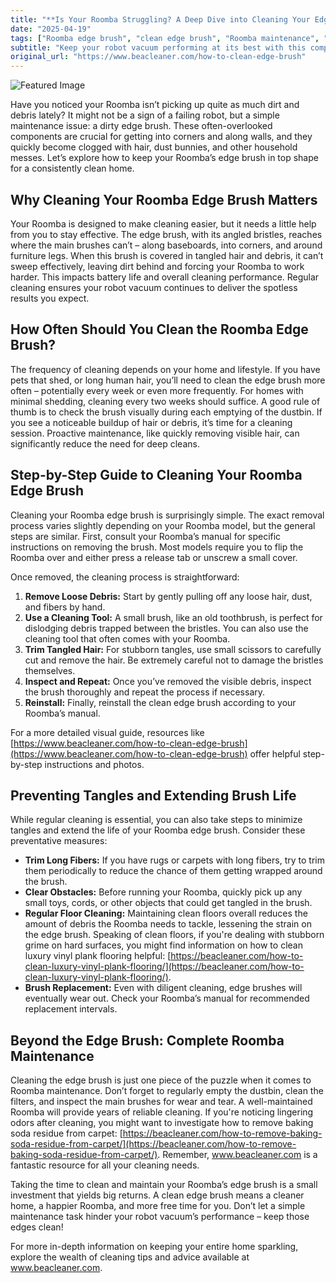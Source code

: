 ```yaml
---
title: "**Is Your Roomba Struggling? A Deep Dive into Cleaning Your Edge Brush**"
date: "2025-04-19"
tags: ["Roomba edge brush", "clean edge brush", "Roomba maintenance", "robot vacuum cleaning", "Roomba brush cleaning", "Roomba", "cleaning tips"]
subtitle: "Keep your robot vacuum performing at its best with this comprehensive guide to Roomba edge brush maintenance."
original_url: "https://www.beacleaner.com/how-to-clean-edge-brush"
---
```




![Featured Image](https://res.cloudinary.com/dnm0udlvz/image/upload/v1745051351/article_image_71_elwwp1.jpg)

Have you noticed your Roomba isn’t picking up quite as much dirt and debris lately? It might not be a sign of a failing robot, but a simple maintenance issue: a dirty edge brush. These often-overlooked components are crucial for getting into corners and along walls, and they quickly become clogged with hair, dust bunnies, and other household messes. Let’s explore how to keep your Roomba’s edge brush in top shape for a consistently clean home. 

## Why Cleaning Your Roomba Edge Brush Matters

Your Roomba is designed to make cleaning easier, but it needs a little help from you to stay effective. The edge brush, with its angled bristles, reaches where the main brushes can’t – along baseboards, into corners, and around furniture legs. When this brush is covered in tangled hair and debris, it can’t sweep effectively, leaving dirt behind and forcing your Roomba to work harder. This impacts battery life and overall cleaning performance. Regular cleaning ensures your robot vacuum continues to deliver the spotless results you expect.

## How Often Should You Clean the Roomba Edge Brush?

The frequency of cleaning depends on your home and lifestyle. If you have pets that shed, or long human hair, you’ll need to clean the edge brush more often – potentially every week or even more frequently. For homes with minimal shedding, cleaning every two weeks should suffice. A good rule of thumb is to check the brush visually during each emptying of the dustbin. If you see a noticeable buildup of hair or debris, it’s time for a cleaning session. Proactive maintenance, like quickly removing visible hair, can significantly reduce the need for deep cleans. 

## Step-by-Step Guide to Cleaning Your Roomba Edge Brush

Cleaning your Roomba edge brush is surprisingly simple. The exact removal process varies slightly depending on your Roomba model, but the general steps are similar. First, consult your Roomba’s manual for specific instructions on removing the brush. Most models require you to flip the Roomba over and either press a release tab or unscrew a small cover. 

Once removed, the cleaning process is straightforward:

1. **Remove Loose Debris:** Start by gently pulling off any loose hair, dust, and fibers by hand.
2. **Use a Cleaning Tool:** A small brush, like an old toothbrush, is perfect for dislodging debris trapped between the bristles. You can also use the cleaning tool that often comes with your Roomba.
3. **Trim Tangled Hair:** For stubborn tangles, use small scissors to carefully cut and remove the hair. Be extremely careful not to damage the bristles themselves.
4. **Inspect and Repeat:** Once you’ve removed the visible debris, inspect the brush thoroughly and repeat the process if necessary.
5. **Reinstall:** Finally, reinstall the clean edge brush according to your Roomba’s manual.

For a more detailed visual guide, resources like [https://www.beacleaner.com/how-to-clean-edge-brush](https://www.beacleaner.com/how-to-clean-edge-brush) offer helpful step-by-step instructions and photos. 

## Preventing Tangles and Extending Brush Life

While regular cleaning is essential, you can also take steps to minimize tangles and extend the life of your Roomba edge brush. Consider these preventative measures:

* **Trim Long Fibers:** If you have rugs or carpets with long fibers, try to trim them periodically to reduce the chance of them getting wrapped around the brush.
* **Clear Obstacles:** Before running your Roomba, quickly pick up any small toys, cords, or other objects that could get tangled in the brush.
* **Regular Floor Cleaning:** Maintaining clean floors overall reduces the amount of debris the Roomba needs to tackle, lessening the strain on the edge brush. Speaking of clean floors, if you're dealing with stubborn grime on hard surfaces, you might find information on how to clean luxury vinyl plank flooring helpful: [https://beacleaner.com/how-to-clean-luxury-vinyl-plank-flooring/](https://beacleaner.com/how-to-clean-luxury-vinyl-plank-flooring/).
* **Brush Replacement:** Even with diligent cleaning, edge brushes will eventually wear out. Check your Roomba’s manual for recommended replacement intervals.



## Beyond the Edge Brush: Complete Roomba Maintenance

Cleaning the edge brush is just one piece of the puzzle when it comes to Roomba maintenance. Don’t forget to regularly empty the dustbin, clean the filters, and inspect the main brushes for wear and tear. A well-maintained Roomba will provide years of reliable cleaning. If you're noticing lingering odors after cleaning, you might want to investigate how to remove baking soda residue from carpet: [https://beacleaner.com/how-to-remove-baking-soda-residue-from-carpet/](https://beacleaner.com/how-to-remove-baking-soda-residue-from-carpet/).  Remember, www.beacleaner.com is a fantastic resource for all your cleaning needs. 

Taking the time to clean and maintain your Roomba’s edge brush is a small investment that yields big returns. A clean edge brush means a cleaner home, a happier Roomba, and more free time for you. Don’t let a simple maintenance task hinder your robot vacuum’s performance – keep those edges clean!

For more in-depth information on keeping your entire home sparkling, explore the wealth of cleaning tips and advice available at www.beacleaner.com.